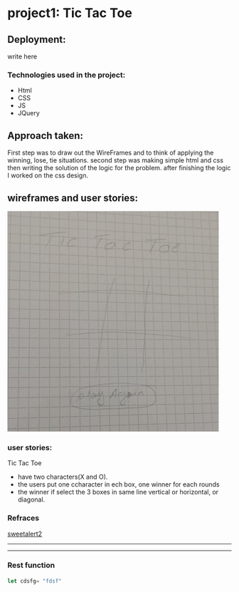 # project1: **Tic Tac Toe**

## Deployment:
write here


### Technologies used in the project:
* Html
* CSS
* JS
* JQuery


## Approach taken:
First step was to draw out the WireFrames and to think of applying the winning, lose, tie situations. second step was making simple html and css then writing the solution of the logic for the problem. after finishing the logic I worked on the css design.


## wireframes and user stories:
![wireframe](images\wireframe.jpeg)
### user stories:
Tic Tac Toe
- have two characters(X and O).
- the users put one ccharacter in ech box, one winner for each rounds
- the winner if select the 3 boxes in same line vertical or horizontal, or diagonal.




### Refraces
[sweetalert2](link)

---

 

---
### Rest function
```js
let cdsfg= "fdsf"


```